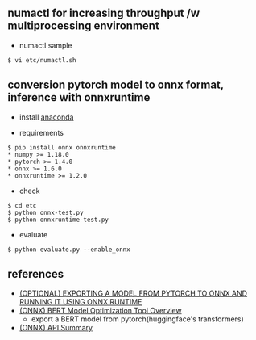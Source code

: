 ## numactl for increasing throughput /w multiprocessing environment 

- numactl sample
```
$ vi etc/numactl.sh
```

## conversion pytorch model to onnx format, inference with onnxruntime

- install [anaconda](https://www.anaconda.com/distribution/#download-section)

- requirements
```
$ pip install onnx onnxruntime
* numpy >= 1.18.0
* pytorch >= 1.4.0
* onnx >= 1.6.0
* onnxruntime >= 1.2.0
```

- check
```
$ cd etc
$ python onnx-test.py
$ python onnxruntime-test.py
```

- evaluate
```
$ python evaluate.py --enable_onnx
```


## references
  - [(OPTIONAL) EXPORTING A MODEL FROM PYTORCH TO ONNX AND RUNNING IT USING ONNX RUNTIME](https://pytorch.org/tutorials/advanced/super_resolution_with_onnxruntime.html)
  - [(ONNX) BERT Model Optimization Tool Overview](https://github.com/microsoft/onnxruntime/tree/master/onnxruntime/python/tools/bert)
    - export a BERT model from pytorch(huggingface's transformers) 
  - [(ONNX) API Summary](https://microsoft.github.io/onnxruntime/python/api_summary.html)
